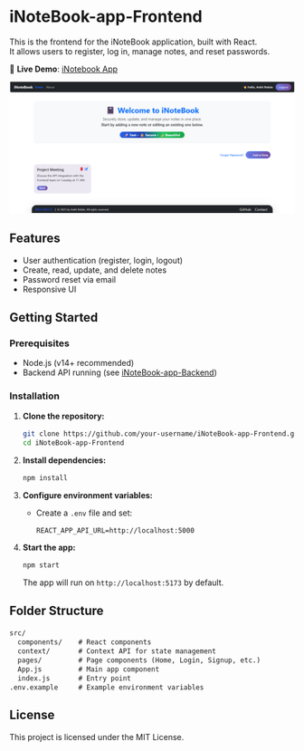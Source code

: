 # iNoteBook-app-Frontend

This is the frontend for the iNoteBook application, built with React.  
It allows users to register, log in, manage notes, and reset passwords.

🚀 **Live Demo**: <a href="https://inotebook-app-plum.vercel.app/" target="_blank" rel="noopener noreferrer">iNotebook App</a>

![Preview](./src/assests/images/screenshot.png)

## Features

- User authentication (register, login, logout)
- Create, read, update, and delete notes
- Password reset via email
- Responsive UI

## Getting Started

### Prerequisites

- Node.js (v14+ recommended)
- Backend API running (see [iNoteBook-app-Backend](https://github.com/ankitrokde1/iNoteBook-app-Backend))

### Installation

1. **Clone the repository:**
   ```sh
   git clone https://github.com/your-username/iNoteBook-app-Frontend.git
   cd iNoteBook-app-Frontend
   ```

2. **Install dependencies:**
   ```sh
   npm install
   ```

3. **Configure environment variables:**
   - Create a `.env` file and set:
     ```
     REACT_APP_API_URL=http://localhost:5000
     ```

4. **Start the app:**
   ```sh
   npm start
   ```
   The app will run on `http://localhost:5173` by default.

## Folder Structure

```
src/
  components/    # React components
  context/       # Context API for state management
  pages/         # Page components (Home, Login, Signup, etc.)
  App.js         # Main app component
  index.js       # Entry point
.env.example     # Example environment variables
```

## License

This project is licensed under the MIT License.
